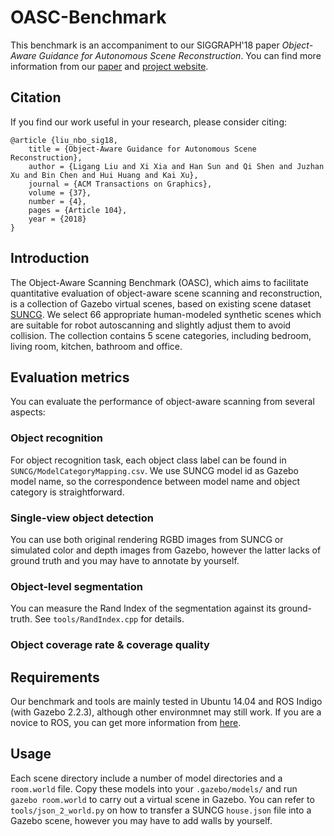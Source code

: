# OASC-Benchmark
This benchmark is an accompaniment to our SIGGRAPH'18 paper *Object-Aware Guidance for Autonomous Scene Reconstruction*. You can find more information from our [paper](http://kevinkaixu.net/papers/liu_sig18_nbo.pdf) and [project website](http://kevinkaixu.net/projects/nbo.html).

## Citation
If you find our work useful in your research, please consider citing:
```
@article {liu_nbo_sig18,
    title = {Object-Aware Guidance for Autonomous Scene Reconstruction},
    author = {Ligang Liu and Xi Xia and Han Sun and Qi Shen and Juzhan Xu and Bin Chen and Hui Huang and Kai Xu},
    journal = {ACM Transactions on Graphics},
    volume = {37},
    number = {4},
    pages = {Article 104},
    year = {2018}
}
```

## Introduction
The Object-Aware Scanning Benchmark (OASC), which aims to facilitate quantitative evaluation of object-aware scene scanning and reconstruction, is a collection of Gazebo virtual scenes, based on existing scene dataset [SUNCG](http://suncg.cs.princeton.edu/). We select 66 appropriate human-modeled synthetic scenes which are suitable for robot autoscanning and slightly adjust them to avoid collision. The collection contains 5 scene categories, including bedroom, living room, kitchen, bathroom and office.

## Evaluation metrics
You can evaluate the performance of object-aware scanning from several aspects:
### Object recognition
For object recognition task, each object class label can be found in `SUNCG/ModelCategoryMapping.csv`. We use SUNCG model id as Gazebo model name, so the correspondence between model name and object category is straightforward.
### Single-view object detection
You can use both original rendering RGBD images from SUNCG or simulated color and depth images from Gazebo, however the latter lacks of ground truth and you may have to annotate by yourself.
### Object-level segmentation
You can measure the Rand Index of the segmentation against its ground-truth. See `tools/RandIndex.cpp` for details.
### Object coverage rate & coverage quality

## Requirements
Our benchmark and tools are mainly tested in Ubuntu 14.04 and ROS Indigo (with Gazebo 2.2.3), although other environmnet may still work. If you are a novice to ROS, you can get more information from [here](www.ros.org).

## Usage
Each scene directory include a number of model directories and a `room.world` file. Copy these models into your `.gazebo/models/` and run `gazebo room.world` to carry out a virtual scene in Gazebo. You can refer to `tools/json_2_world.py` on how to transfer a SUNCG `house.json` file into a Gazebo scene, however you may have to add walls by yourself.
